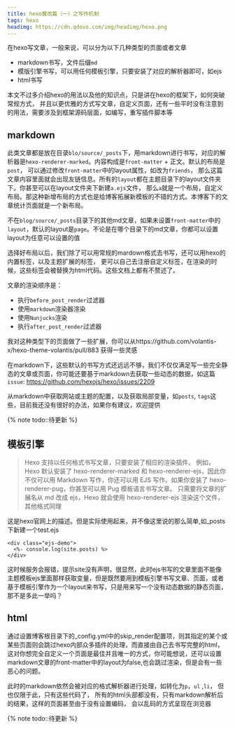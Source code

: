 ```yaml
---
title: hexo魔改篇（一）之写作机制
tags: hexo
headimg: https://cdn.qdovo.com/img/headimg/hexo.png
---
```


在hexo写文章，一般来说，可以分为以下几种类型的页面或者文章

- markdown书写，文件后缀`md`
- 模版引擎书写，可以用任何模板引擎，只要安装了对应的解析器即可，如ejs
- html书写

本文不过多介绍hexo的用法以及他的知识点，只是讲在hexo的框架下，如何突破常规方式， 并且以更优雅的方式写文章，自定义页面，还有一些平时没有注意到的用法，需要涉及到框架源码层面，如编写，重写插件脚本等

## markdown

此类文章都是放在目录`blo/source/_posts`下，用markdown进行书写，对应的解析器是`hexo-renderer-marked`。内容构成是`front-matter` + 正文。默认的布局是`post`， 可以通过修改`front-matter`中的layout属性，如改为`friends`， 那么这篇文章内容里面就会出现友链信息。所有的`layout`都在主题目录下的layout文件夹下。你甚至可以在layout文件夹下新建`a.ejs`文件， 那么`a`就是一个布局，自定义布局。那这种新增布局的方式也是给博客拓展新模板的不错的方式。本博客下的文章统计页面就是一个新布局。

不在`blog/source/_posts`目录下的其他md文章，如果未设置`front-matter`中的`layout`，默认的layout是`page`。不论是在哪个目录下的md文章，你都可以设置layout为任意可以设置的值

选择好布局以后，我们除了可以用常规的mardown格式去书写，还可以用hexo的内置标签，以及主题扩展的标签， 更可以自己去注册自定义标签，在渲染的时候，这些标签会被替换为html代码。这些文档上都有不赘述了。

文章的渲染顺序是：

- 执行`before_post_render`过滤器
- 使用`markdown`渲染器渲染
- 使用`Nunjucks`渲染
- 执行`after_post_render`过滤器

我对这种类型下的页面做了一些扩展，你可以从https://github.com/volantis-x/hexo-theme-volantis/pull/883
获得一些灵感

在markdown下，这些默认的书写方式还远远不够，我们不仅仅满足写一些完全静态的文章或页面，你可能还要基于markdown去获取一些动态的数据，如这篇`issue`:
https://github.com/hexojs/hexo/issues/2209

从markdown中获取网站或主题的配置，以及获取局部变量，如`posts`, `tags`这些，目前我还没有很好的办法，如果你有建议，欢迎提供

{% note todo::待更新 %}

## 模板引擎

> Hexo 支持以任何格式书写文章，只要安装了相应的渲染插件。
  例如，Hexo 默认安装了 hexo-renderer-marked 和 hexo-renderer-ejs，因此你不仅可以用 Markdown 写作，你还可以用 EJS 写作。如果你安装了 hexo-renderer-pug，你甚至可以用 Pug 模板语言书写文章。
  只需要将文章的扩展名从 md 改成 ejs，Hexo 就会使用 hexo-renderer-ejs 渲染这个文件，其他格式同理

这是hexo官网上的描述。但是实际使用起来，并不像这里说的那么简单,如_posts下新建一个test.ejs
```ejs
<div class="ejs-demo">
  <%- console.log(site.posts) %>
</div>
```

这时候服务会报错，提示site没有声明，很显然，此时ejs书写的文章里面不能像主题模板ejs里面那样获取变量，但是既然要用到模板引擎书写文章、页面，或者基于模板引擎作为一个layout来书写，只是用来写一个没有动态数据的静态页面， 那不是多此一举吗？

## html

通过设置博客根目录下的_config.yml中的skip_render配置项，则其指定的某个或某些页面则会跳过hexo内部众多插件的处理，而直接由自己去书写完整的html，这对你想完全自定义一个页面是最佳并且唯一的方式，你可能想说，还可以设置markdown文章的front-matter中的layout为false,也会跳过渲染，但是会有一些恶心的问题。

此时的markdown依然会被对应的格式解析器进行处理，如转化为`p`，`ul` ,`li`， 但也仅限于此，只有这些代码了， 所有的html头部都没有，只有markdown解析后的结果，这样的页面甚至由于没有设置编码， 会以乱码的方式呈现在浏览器

{% note todo::待更新 %}
